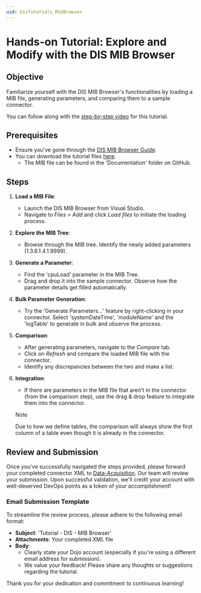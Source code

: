 ```yaml
---
uid: DisTutorials_MibBrowser
---
```


# Hands-on Tutorial: Explore and Modify with the DIS MIB Browser

## Objective

Familiarize yourself with the DIS MIB Browser's functionalities by loading a MIB file, generating parameters, and comparing them to a sample connector.

You can follow along with the [step-by-step video](https://skyline.be/) for this tutorial.

## Prerequisites

- Ensure you've gone through the [DIS MIB Browser Guide](xref:DisGuides_MibBrowser).
- You can download the tutorial files [here](https://github.com/SkylineCommunications/Tutorials-DIS-MIB_Browser).
  - The MIB file can be found in the 'Documentation' folder on GitHub.

## Steps

1. **Load a MIB File**:
   - Launch the DIS MIB Browser from Visual Studio.
   - Navigate to *Files* > *Add* and click *Load files* to initiate the loading process.

2. **Explore the MIB Tree**:
   - Browse through the MIB tree. Identify the newly added parameters (1.3.6.1.4.1.9999).

3. **Generate a Parameter**:
   - Find the 'cpuLoad' parameter in the MIB Tree.
   - Drag and drop it into the sample connector. Observe how the parameter details get filled automatically.

4. **Bulk Parameter Generation**:
   - Try the 'Generate Parameters...' feature by right-clicking in your connector. Select 'systemDateTime', 'moduleName' and the 'logTable' to generate in bulk and observe the process.

5. **Comparison**:
   - After generating parameters, navigate to the *Compare* tab.
   - Click on *Refresh* and compare the loaded MIB file with the connector.
   - Identify any discrepancies between the two and make a list.

6. **Integration**:
   - If there are parameters in the MIB file that aren't in the connector (from the comparison step), use the drag & drop feature to integrate them into the connector.
   > [!NOTE]
   > Due to how we define tables, the comparison will always show the first column of a table even though it is already in the connector.

## Review and Submission

Once you've successfully navigated the steps provided, please forward your completed connector XML to [Data-Acquisition](mailto:domain.data-acquisition@skyline.be). Our team will review your submission.
Upon successful validation, we'll credit your account with well-deserved DevOps points as a token of your accomplishment!

### Email Submission Template

To streamline the review process, please adhere to the following email format:

- **Subject**: 'Tutorial - DIS - MIB Browser'
- **Attachments**: Your completed XML file
- **Body**:
  - Clearly state your Dojo account (especially if you're using a different email address for submission).
  - We value your feedback! Please share any thoughts or suggestions regarding the tutorial.

Thank you for your dedication and commitment to continuous learning!
